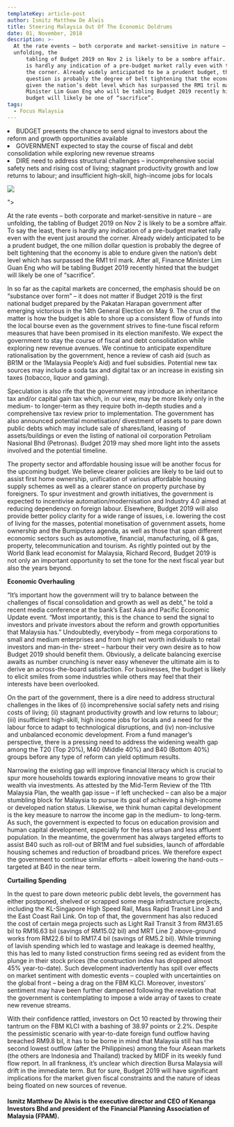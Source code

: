 ```yaml
---
templateKey: article-post
author: Ismitz Matthew De Alwis
title: Steering Malaysia Out Of The Economic Doldrums
date: 01, November, 2018
description: >-
  At the rate events – both corporate and market-sensitive in nature – are
  unfolding, the
      tabling of Budget 2019 on Nov 2 is likely to be a sombre affair. To say the least, there
      is hardly any indication of a pre-budget market rally even with the event just around
      the corner. Already widely anticipated to be a prudent budget, the one million dollar
      question is probably the degree of belt tightening that the economy is able to endure
      given the nation’s debt level which has surpassed the RM1 tril mark. After all, Finance
      Minister Lim Guan Eng who will be tabling Budget 2019 recently hinted that the
      budget will likely be one of “sacrifice”.
tags:
  - Focus Malaysia
---
```


   <li>BUDGET presents the chance to send signal to investors about the reform and growth opportunities
        available</li>
    <li>GOVERNMENT expected to stay the course of fiscal and debt consolidation while exploring new
        revenue streams</li>
    <li>DIRE need to address structural challenges – incomprehensive social safety nets and rising cost of
        living; stagnant productivity growth and low returns to labour; and insufficient high-skill, high-income
        jobs for locals</li>
</ul>

![](/img/2018-11-01-focus-malaysia-steering-malaysia.png)

">

<p>At the rate events – both corporate and market-sensitive in nature – are unfolding, the
    tabling of Budget 2019 on Nov 2 is likely to be a sombre affair. To say the least, there
    is hardly any indication of a pre-budget market rally even with the event just around
    the corner. Already widely anticipated to be a prudent budget, the one million dollar
    question is probably the degree of belt tightening that the economy is able to endure
    given the nation’s debt level which has surpassed the RM1 tril mark. After all, Finance
    Minister Lim Guan Eng who will be tabling Budget 2019 recently hinted that the
    budget will likely be one of “sacrifice”.</p>

<p>In so far as the capital markets are concerned, the emphasis should be on “substance
    over form” – it does not matter if Budget 2019 is the first national budget prepared by the Pakatan Harapan
    government after emerging victorious in the 14th General Election on May 9. The crux of the matter is how
    the budget is able to shore up a consistent flow of funds into the local bourse even as the government
    strives to fine-tune fiscal reform measures that have been promised in its election manifesto. We expect the
    government to stay the course of fiscal and debt consolidation while exploring new revenue avenues. We
    continue to anticipate expenditure rationalisation by the government, hence a review of cash aid (such as
    BR1M or the 1Malaysia People’s Aid) and fuel subsidies. Potential new tax sources may include a soda tax
    and digital tax or an increase in existing sin taxes (tobacco, liquor and gaming). </p>

<p>Speculation is also rife that the government may introduce an inheritance tax and/or capital gain tax which,
    in our view, may be more likely only in the medium- to longer-term as they require both in-depth studies
    and a comprehensive tax review prior to implementation. The government has also announced potential
    monetisation/ divestment of assets to pare down public debts which may include sale of shares/land,
    leasing of assets/buildings or even the listing of national oil corporation Petroliam Nasional Bhd (Petronas).
    Budget 2019 may shed more light into the assets involved and the potential timeline.</p>

<p>The property sector and affordable housing issue will be another focus for the upcoming budget. We
    believe clearer policies are likely to be laid out to assist first home ownership, unification of various
    affordable housing supply schemes as well as a clearer stance on property purchase by foreigners. To spur investment and growth initiatives, the government is expected to incentivise automation/modernisation and
    Industry 4.0 aimed at reducing dependency on foreign labour. Elsewhere, Budget 2019 will also provide
    better policy clarity for a wide range of issues, i.e. lowering the cost of living for the masses, potential
    monetisation of government assets, home ownership and the Bumiputera agenda, as well as those that
    span different economic sectors such as automotive, financial, manufacturing, oil & gas, property,
    telecommunication and tourism. As rightly pointed out by the World Bank lead economist for Malaysia,
    Richard Record, Budget 2019 is not only an important opportunity to set the tone for the next fiscal year but
    also the years beyond.</p>

**Economic Overhauling**

<p>“It’s important how the government will try to balance between the challenges of fiscal consolidation and
    growth as well as debt,” he told a recent media conference at the bank’s East Asia and Pacific Economic
    Update event. “Most importantly, this is the chance to send the signal to investors and private investors
    about the reform and growth opportunities that Malaysia has.” Undoubtedly, everybody – from mega
    corporations to small and medium enterprises and from high net worth individuals to retail investors and
    man-in the- street – harbour their very own desire as to how Budget 2019 should benefit them. Obviously, a
    delicate balancing exercise awaits as number crunching is never easy whenever the ultimate aim is to
    derive an across-the-board satisfaction. For businesses, the budget is likely to elicit smiles from some
    industries while others may feel that their interests have been overlooked. 
    </p>

<p>On the part of the government, there is a dire need to address structural challenges in the likes of (i)
    incomprehensive social safety nets and rising costs of living; (ii) stagnant productivity growth and low
    returns to labour; (iii) insufficient high-skill, high income jobs for locals and a need for the labour force to
    adapt to technological disruptions, and (iv) non-inclusive and unbalanced economic development. From a
    fund manager’s perspective, there is a pressing need to address the widening wealth gap among the T20
    (Top 20%), M40 (Middle 40%) and B40 (Bottom 40%) groups before any type of reform can yield optimum
    results. 
    </p>

<p>Narrowing the existing gap will improve financial literacy which is crucial to spur more households towards
    exploring innovative means to grow their wealth via investments. As attested by the Mid-Term Review of
    the 11th Malaysia Plan, the wealth gap issue – if left unchecked – can also be a major stumbling block for
    Malaysia to pursue its goal of achieving a high-income or developed nation status. Likewise, we think
    human capital development is the key measure to narrow the income gap in the medium- to long-term. As
    such, the government is expected to focus on education provision and human capital development,
    especially for the less urban and less affluent population. In the meantime, the government has always
    targeted efforts to assist B40 such as roll-out of BR1M and fuel subsidies, launch of affordable housing
    schemes and reduction of broadband prices. We therefore expect the government to continue similar
    efforts – albeit lowering the hand-outs – targeted at B40 in the near term. 
    </p>

**Curtailing Spending** </h3>

<p>In the quest to pare down meteoric public debt levels, the government has either postponed, shelved or
    scrapped some mega infrastructure projects, including the KL-Singapore High Speed Rail, Mass Rapid
    Transit Line 3 and the East Coast Rail Link. On top of that, the government has also reduced the cost of
    certain mega projects such as Light Rail Transit 3 from RM31.65 bil to RM16.63 bil (savings of RM15.02
    bil) and MRT Line 2 above-ground works from RM22.6 bil to RM17.4 bil (savings of RM5.2 bil). While
    trimming of lavish spending which led to wastage and leakage is deemed healthy, this has led to many
    listed construction firms seeing red as evident from the plunge in their stock prices (the construction index
    has dropped almost 45% year-to-date). Such development inadvertently has spill over effects on market
    sentiment with domestic events – coupled with uncertainties on the global front – being a drag on the FBM KLCI. Moreover, investors’ sentiment may have been further dampened following the revelation that the
    government is contemplating to impose a wide array of taxes to create new revenue streams.</p>

<p>With their confidence rattled, investors on Oct 10 reacted by throwing their tantrum on the FBM KLCI with a
    bashing of 38.97 points or 2.2%. Despite the pessimistic scenario with year-to-date foreign fund outflow
    having breached RM9.8 bil, it has to be borne in mind that Malaysia still has the second lowest outflow
    (after the Philippines) among the four Asean markets (the others are Indonesia and Thailand) tracked by
    MIDF in its weekly fund flow report. In all frankness, it’s unclear which direction Bursa Malaysia will drift in
    the immediate term. But for sure, Budget 2019 will have significant implications for the market given fiscal
    constraints and the nature of ideas being floated on new sources of revenue.</p>

<h4>Ismitz Matthew De Alwis is the executive director and CEO of Kenanga Investors Bhd and president of
    the Financial Planning Association of Malaysia (FPAM).</h4>